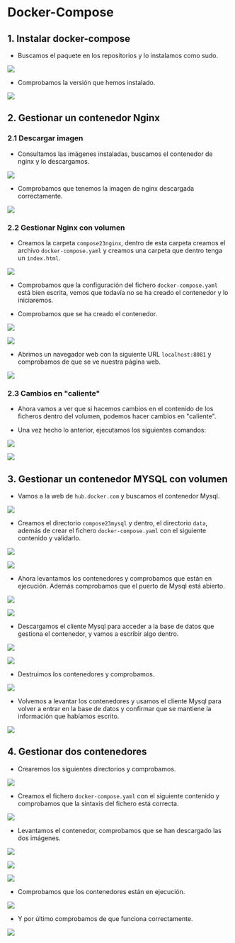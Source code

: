 # **Docker-Compose**

## **1. Instalar docker-compose**

- Buscamos el paquete en los repositorios y lo instalamos como sudo.

![](img/001.png)

- Comprobamos la versión que hemos instalado.

![](img/002.png)


## **2. Gestionar un contenedor Nginx**

### **2.1 Descargar imagen**

- Consultamos las imágenes instaladas, buscamos el contenedor de nginx y lo descargamos.

![](img/003.png)

- Comprobamos que tenemos la imagen de nginx descargada correctamente.

![](img/004.png)

### **2.2 Gestionar Nginx con volumen**

- Creamos la carpeta `compose23nginx`, dentro de esta carpeta creamos el archivo ``docker-compose.yaml`` y  creamos una carpeta que dentro tenga un ``index.html``.

![](img/005.png)

- Comprobamos que la configuración del fichero ``docker-compose.yaml`` está bien escrita, vemos que todavía no se ha creado el contenedor y lo iniciaremos.

- Comprobamos que se ha creado el contenedor.

![](img/033.png)

![](img/034.png)

- Abrimos un navegador web con la siguiente URL `localhost:8081` y comprobamos de que se ve nuestra página web.

![](img/007.png)

### **2.3 Cambios en "caliente"**

- Ahora vamos a ver que si hacemos cambios en el contenido de los ficheros dentro del volumen, podemos hacer cambios en "caliente".

- Una vez hecho lo anterior, ejecutamos los siguientes comandos:

![](img/035.png)

![](img/036.png)

## **3. Gestionar un contenedor MYSQL con volumen**

- Vamos a la web de `hub.docker.com` y buscamos el contenedor Mysql.

![](img/009.png)

- Creamos el directorio `compose23mysql` y dentro, el directorio `data`, además de crear el fichero ``docker-compose.yaml`` con el siguiente contenido y validarlo.

![](img/010.png)

![](img/011.png)

- Ahora levantamos los contenedores y comprobamos que están en ejecución. Además comprobamos que el puerto de Mysql está abierto.

![](img/012.png)

![](img/013.png)

- Descargamos el cliente Mysql para acceder a la base de datos que gestiona el contenedor, y vamos a escribir algo dentro.

![](img/020.png)

![](img/022.png)

- Destruimos los contenedores y comprobamos.

![](img/023.png)

- Volvemos a levantar los contenedores y usamos el cliente Mysql para volver a entrar en la base de datos y confirmar que se mantiene la información que habíamos escrito.

![](img/024.png)

## **4. Gestionar dos contenedores**

- Crearemos los siguientes directorios y comprobamos.

![](img/025.png)

- Creamos el fichero ``docker-compose.yaml`` con el siguiente contenido y comprobamos que la sintaxis del fichero está correcta.

![](img/026.png)

- Levantamos el contenedor, comprobamos que se han descargado las dos imágenes.

![](img/027.png)

![](img/028.png)

![](img/029.png)

- Comprobamos que los contenedores están en ejecución.

![](img/030.png)

- Y por último comprobamos de que funciona correctamente.

![](img/031.png)
